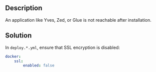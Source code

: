 ## Description
An application like Yves, Zed, or Glue is not reachable after installation.

## Solution
In `deploy.*.yml`, ensure that SSL encryption is disabled:
```yaml
docker:
    ssl:
        enabled: false
```